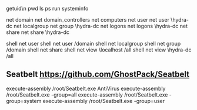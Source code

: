 getuid\n
pwd
ls
ps
run systeminfo

net domain
net domain_controllers
net computers
net user
net user \\hydra-dc
net localgroup
net group \\hydra-dc
net logons
net logons \\hydra-dc
net share
net share \\hydra-dc

shell net user
shell net user /domain
shell net localgroup
shell net group /domain
shell net share
shell net view \\localhost /all
shell net view \\hydra-dc /all

## Seatbelt https://github.com/GhostPack/Seatbelt
execute-assembly /root/Seatbelt.exe AntiVirus
execute-assembly /root/Seatbelt.exe -group=all
execute-assembly /root/Seatbelt.exe -group=system
execute-assembly /root/Seatbelt.exe -group=user
